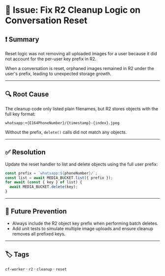 # 🐛 Issue: Fix R2 Cleanup Logic on Conversation Reset

## ❗️ Summary

Reset logic was not removing all uploaded images for a user because it did not account for the per-user key prefix in R2.

When a conversation is reset, orphaned images remained in R2 under the user's prefix, leading to unexpected storage growth.

---

## 🔍 Root Cause

The cleanup code only listed plain filenames, but R2 stores objects with the full key format:

```text
whatsapp:+{E164PhoneNumber}/{timestamp}-{index}.jpeg
```

Without the prefix, `delete()` calls did not match any objects.

---

## ✅ Resolution

Update the reset handler to list and delete objects using the full user prefix:

```js
const prefix = `whatsapp:${phoneNumber}/`;
const list = await MEDIA_BUCKET.list({ prefix });
for await (const { key } of list) {
  await MEDIA_BUCKET.delete(key);
}
```

---

## 🧠 Future Prevention

- Always include the R2 object key prefix when performing batch deletes.
- Add unit tests to simulate multiple image uploads and ensure cleanup removes all prefixed keys.

---

## 🏷 Tags

`cf-worker` · `r2` · `cleanup` · `reset`
